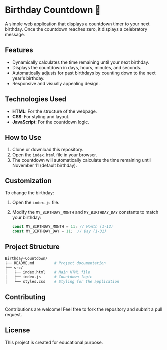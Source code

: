 # Birthday Countdown 🎉

A simple web application that displays a countdown timer to your next birthday. Once the countdown reaches zero, it displays a celebratory message.

## Features

- Dynamically calculates the time remaining until your next birthday.
- Displays the countdown in days, hours, minutes, and seconds.
- Automatically adjusts for past birthdays by counting down to the next year's birthday.
- Responsive and visually appealing design.

## Technologies Used

- **HTML**: For the structure of the webpage.
- **CSS**: For styling and layout.
- **JavaScript**: For the countdown logic.

## How to Use

1. Clone or download this repository.
2. Open the `index.html` file in your browser.
3. The countdown will automatically calculate the time remaining until November 11 (default birthday).

## Customization

To change the birthday:

1. Open the `index.js` file.
2. Modify the `MY_BIRTHDAY_MONTH` and `MY_BIRTHDAY_DAY` constants to match your birthday:

   ```js
   const MY_BIRTHDAY_MONTH = 11; // Month (1-12)
   const MY_BIRTHDAY_DAY = 11;  // Day (1-31)
   ```

## Project Structure

```bash
Birthday-Countdown/
├── README.md         # Project documentation
├── src/
│   ├── index.html    # Main HTML file
│   ├── index.js      # Countdown logic
│   └── styles.css    # Styling for the application
```

## Contributing

Contributions are welcome! Feel free to fork the repository and submit a pull request.

## License

This project is created for educational purpose.
